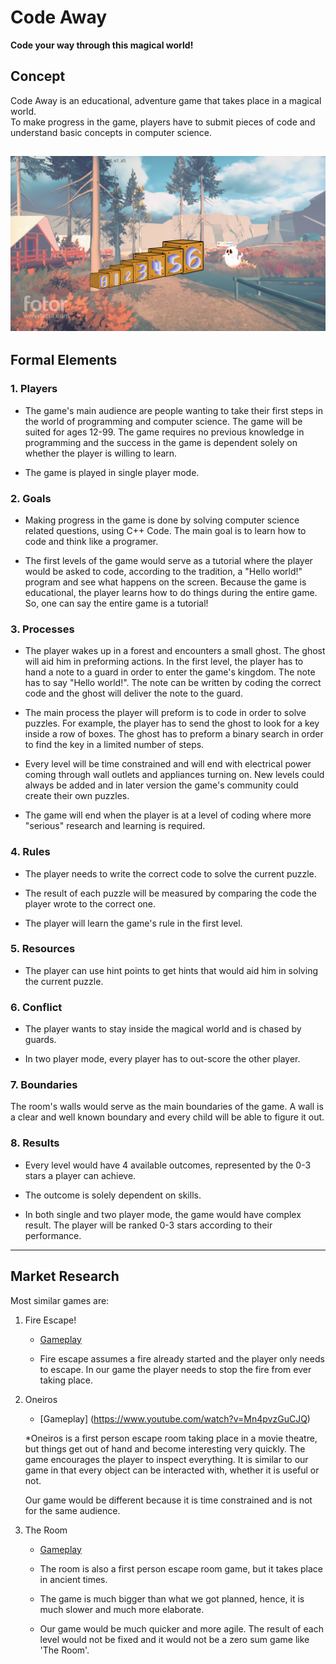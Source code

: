 # Code Away

**Code your way through this magical world!**
## Concept

Code Away is an educational, adventure game that takes place in a magical world.  
To make progress in the game, players have to submit pieces of code and understand basic concepts in computer science.


![child opening lock](./woods.png)
---


## Formal Elements

### 1. Players

* The game's main audience are people wanting to take their first steps in the world of programming and computer science. The game will be suited for ages 12-99. The game requires no previous knowledge in programming and the success in the game is dependent solely on whether the player is willing to learn.


* The game is played in single player mode.


### 2. Goals

* Making progress in the game is done by solving computer science related questions, using C++ Code.
The main goal is to learn how to code and think like a programer.

* The first levels of the game would serve as a tutorial where the player would be asked to code, according to the tradition, a "Hello world!" program and see what happens on the screen.
Because the game is educational, the player learns how to do things during the entire game. So, one can say the entire game is a tutorial!

### 3. Processes

* The player wakes up in a forest and encounters a small ghost. The ghost will aid him in preforming actions. In the first level, the player has to hand a note to a guard in order to enter the game's kingdom. The note has to say "Hello world!". The note can be written by coding the correct code and the ghost will deliver the note to the guard.

* The main process the player will preform is to code in order to solve puzzles. For example, the player has to send the ghost to look for a key inside a row of boxes. The ghost has to preform a binary search in order to find the key in a limited number of steps.

* Every level will be time constrained and will end with electrical power coming through wall outlets and appliances turning on. New levels could always be added and in later version the game's community could create their own puzzles.

* The game will end when the player is at a level of coding where more "serious" research and learning is required.

### 4. Rules

* The player needs to write the correct code to solve the current puzzle.

* The result of each puzzle will be measured by comparing the code the player wrote to the correct one.

* The player will learn the game's rule in the first level.


### 5. Resources

* The player can use hint points to get hints that would aid him in solving the current puzzle.

### 6. Conflict

* The player wants to stay inside the magical world and is chased by guards.

* In two player mode, every player has to out-score the other player. 


### 7. Boundaries


The room's walls would serve as the main boundaries of the game. 
A wall is a clear and well known boundary and every child will be able to figure it out.


### 8. Results

* Every level would have 4 available outcomes, represented by the 0-3 stars a player can achieve. 

* The outcome is solely dependent on skills. 
* In both single and two player mode, the game would have complex result. The player will be ranked 0-3 stars according to their performance.

---

## Market Research

Most similar games are:

1. Fire Escape!
    * [Gameplay](https://www.youtube.com/watch?v=EhbXFbKa3Jo)
    
    * Fire escape assumes a fire already started and the player only needs to escape. In our game the player needs to stop the fire from ever taking place.  

2. Oneiros
    * [Gameplay] (https://www.youtube.com/watch?v=Mn4pvzGuCJQ)

    *Oneiros is a first person escape room taking place in a movie theatre, but things get out of hand and become interesting very quickly. The game encourages the player to inspect everything. It is similar to our game in that every object can be interacted with, whether it is useful or not. 

    Our game would be different because it is time constrained and is not for the same audience. 

3. The Room
    * [Gameplay](https://www.youtube.com/watch?v=dRwzDphvhV4&list=PL5dr1EHvfwpP7DB1cqtuSk0r9kl9VhGF1)

    * The room is also a first person escape room game, but it takes place in ancient times.

    * The game is much bigger than what we got planned, hence, it is much slower and much more elaborate.

    * Our game would be much quicker and more agile. The result of each level would not be fixed and it would not be a zero sum game like 'The Room'. 
